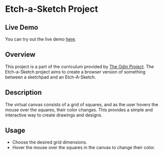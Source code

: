 # Etch-a-Sketch Project

## Live Demo
You can try out the live demo [here](https://vndlgd.github.io/etch-a-sketch/).

## Overview
This project is a part of the curriculum provided by [The Odin Project](https://www.theodinproject.com/). The Etch-a-Sketch project aims to create a browser version of something between a sketchpad and an Etch-A-Sketch.

## Description
The virtual canvas consists of a grid of squares, and as the user hovers the mouse over the squares, their color changes. This provides a simple and interactive way to create drawings and designs.

## Usage
- Choose the desired grid dimensions. 
- Hover the mouse over the squares in the canvas to change their color.

